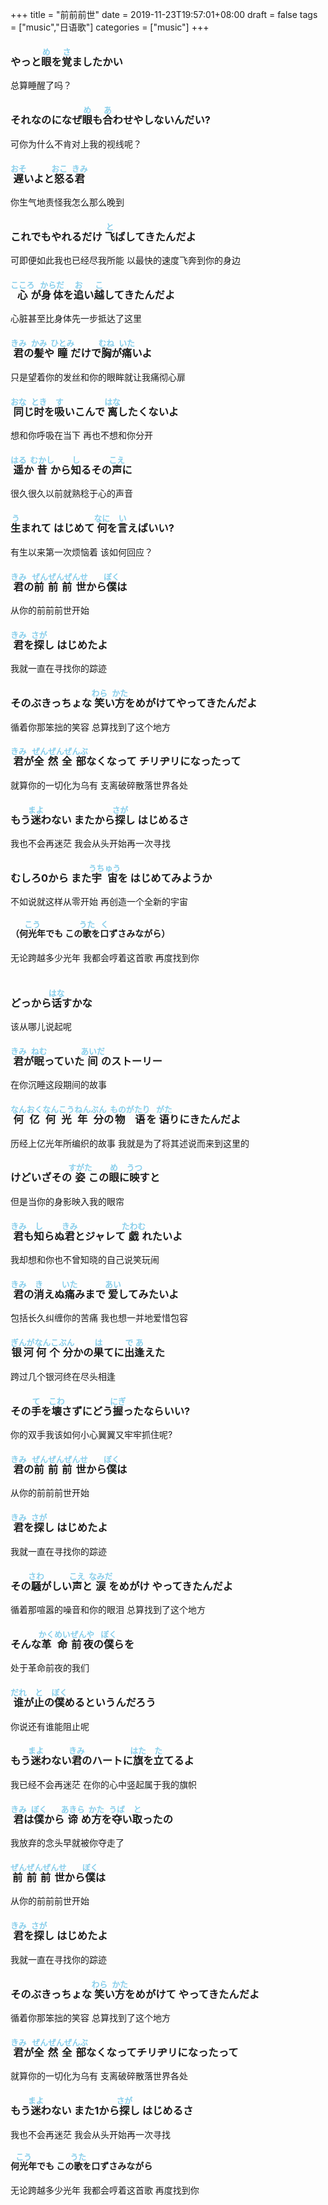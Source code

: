 +++
title = "前前前世"
date = 2019-11-23T19:57:01+08:00
draft = false
tags =  ["music","日语歌"]
categories = ["music"]
+++
### やっと<ruby>眼<rt style="font-size:0.8rem;color: #87CEEB">め</rt></ruby>を<ruby>覚<rt style="font-size:0.8rem;color: #87CEEB">さ</rt></ruby>ましたかい　

总算睡醒了吗？
### それなのになぜ<ruby>眼<rt style="font-size:0.8rem;color: #87CEEB">め</rt></ruby>も<ruby>合<rt style="font-size:0.8rem;color: #87CEEB">あ</rt></ruby>わせやしないんだい?
可你为什么不肯对上我的视线呢？
### <ruby>遅<rt style="font-size:0.8rem;color: #87CEEB">おそ</rt></ruby>いよと<ruby>怒<rt style="font-size:0.8rem;color: #87CEEB">おこ</rt></ruby>る<ruby>君<rt style="font-size:0.8rem;color: #87CEEB">きみ</rt></ruby>
你生气地责怪我怎么那么晚到
### これでもやれるだけ <ruby>飞<rt style="font-size:0.8rem;color: #87CEEB">と</rt></ruby>ばしてきたんだよ
可即便如此我也已经尽我所能 以最快的速度飞奔到你的身边
### <ruby>心<rt style="font-size:0.8rem;color: #87CEEB">こころ</rt></ruby>が<ruby>身体<rt style="font-size:0.8rem;color: #87CEEB">からだ</rt></ruby>を<ruby>追<rt style="font-size:0.8rem;color: #87CEEB">お</rt></ruby>い<ruby>越<rt style="font-size:0.8rem;color: #87CEEB">こ</rt></ruby>してきたんだよ
心脏甚至比身体先一步抵达了这里
### <ruby>君<rt style="font-size:0.8rem;color: #87CEEB">きみ</rt></ruby>の<ruby>髪<rt style="font-size:0.8rem;color: #87CEEB">かみ</rt></ruby>や<ruby>瞳<rt style="font-size:0.8rem;color: #87CEEB">ひとみ</rt></ruby>だけで<ruby>胸<rt style="font-size:0.8rem;color: #87CEEB">むね</rt></ruby>が<ruby>痛<rt style="font-size:0.8rem;color: #87CEEB">いた</rt></ruby>いよ
只是望着你的发丝和你的眼眸就让我痛彻心扉
### <ruby>同<rt style="font-size:0.8rem;color: #87CEEB">おな</rt></ruby>じ<ruby>时<rt style="font-size:0.8rem;color: #87CEEB">とき</rt></ruby>を<ruby>吸<rt style="font-size:0.8rem;color: #87CEEB">す</rt></ruby>いこんで <ruby>离<rt style="font-size:0.8rem;color: #87CEEB">はな</rt></ruby>したくないよ
想和你呼吸在当下 再也不想和你分开
### <ruby>遥<rt style="font-size:0.8rem;color: #87CEEB">はる</rt></ruby>か<ruby>昔<rt style="font-size:0.8rem;color: #87CEEB">むかし</rt></ruby>から<ruby>知<rt style="font-size:0.8rem;color: #87CEEB">し</rt></ruby>るその<ruby>声<rt style="font-size:0.8rem;color: #87CEEB">こえ</rt></ruby>に
很久很久以前就熟稔于心的声音
### <ruby>生<rt style="font-size:0.8rem;color: #87CEEB">う</rt></ruby>まれて はじめて <ruby>何<rt style="font-size:0.8rem;color: #87CEEB">なに</rt></ruby>を<ruby>言<rt style="font-size:0.8rem;color: #87CEEB">い</rt></ruby>えばいい?
有生以来第一次烦恼着 该如何回应？
### <ruby>君<rt style="font-size:0.8rem;color: #87CEEB">きみ</rt></ruby>の<ruby>前前前世<rt style="font-size:0.8rem;color: #87CEEB">ぜんぜんぜんせ</rt></ruby>から<ruby>僕<rt style="font-size:0.8rem;color: #87CEEB">ぼく</rt></ruby>は
从你的前前前世开始
### <ruby>君<rt style="font-size:0.8rem;color: #87CEEB">きみ</rt></ruby>を<ruby>探<rt style="font-size:0.8rem;color: #87CEEB">さが</rt></ruby>し はじめたよ
 我就一直在寻找你的踪迹
### そのぶきっちょな <ruby>笑<rt style="font-size:0.8rem;color: #87CEEB">わら</rt></ruby>い<ruby>方<rt style="font-size:0.8rem;color: #87CEEB">かた</rt></ruby>をめがけてやってきたんだよ
循着你那笨拙的笑容 总算找到了这个地方
### <ruby>君<rt style="font-size:0.8rem;color: #87CEEB">きみ</rt></ruby>が<ruby>全然全部<rt style="font-size:0.8rem;color: #87CEEB">ぜんぜんぜんぶ</rt></ruby>なくなって チリヂリになったって
就算你的一切化为乌有 支离破碎散落世界各处

### もう<ruby>迷<rt style="font-size:0.8rem;color: #87CEEB">まよ</rt></ruby>わない またから<ruby>探<rt style="font-size:0.8rem;color: #87CEEB">さが</rt></ruby>し はじめるさ
我也不会再迷茫 我会从头开始再一次寻找
### むしろ0から また<ruby>宇宙<rt style="font-size:0.8rem;color: #87CEEB">うちゅう</rt></ruby>を はじめてみようか
不如说就这样从零开始 再创造一个全新的宇宙

#### （何<ruby>光<rt style="font-size:0.8rem;color: #87CEEB">こう</rt></ruby>年でも この<ruby>歌<rt style="font-size:0.8rem;color: #87CEEB">うた</rt></ruby>を<ruby>口<rt style="font-size:0.8rem;color: #87CEEB">く</rt></ruby>ずさみながら）
无论跨越多少光年 我都会哼着这首歌 再度找到你
<br>
<br>

### どっから<ruby>话<rt style="font-size:0.8rem;color: #87CEEB">はな</rt></ruby>すかな
该从哪儿说起呢 
### <ruby>君<rt style="font-size:0.8rem;color: #87CEEB">きみ</rt></ruby>が<ruby>眠<rt style="font-size:0.8rem;color: #87CEEB">ねむ</rt></ruby>っていた<ruby>间<rt style="font-size:0.8rem;color: #87CEEB">あいだ</rt></ruby>のストーリー
在你沉睡这段期间的故事
### <ruby>何亿<rt style="font-size:0.8rem;color: #87CEEB">なんおく </rt></ruby><ruby>何光年<rt style="font-size:0.8rem;color: #87CEEB">なんこうねん</rt></ruby><ruby>分<rt style="font-size:0.8rem;color: #87CEEB">ぶん</rt></ruby>の<ruby>物语<rt style="font-size:0.8rem;color: #87CEEB">ものがたり</rt></ruby>を <ruby>语<rt style="font-size:0.8rem;color: #87CEEB">がた</rt></ruby>りにきたんだよ
历经上亿光年所编织的故事 我就是为了将其述说而来到这里的
### けどいざその<ruby>姿<rt style="font-size:0.8rem;color: #87CEEB">すがた</rt></ruby>この<ruby>眼<rt style="font-size:0.8rem;color: #87CEEB">め</rt></ruby>に<ruby>映<rt style="font-size:0.8rem;color: #87CEEB">うつ</rt></ruby>すと
但是当你的身影映入我的眼帘
### <ruby>君<rt style="font-size:0.8rem;color: #87CEEB">きみ</rt></ruby>も<ruby>知<rt style="font-size:0.8rem;color: #87CEEB">し</rt></ruby>らぬ<ruby>君<rt style="font-size:0.8rem;color: #87CEEB">きみ</rt></ruby>とジャレて<ruby>戯<rt style="font-size:0.8rem;color: #87CEEB">たわむ</rt></ruby>れたいよ
我却想和你也不曾知晓的自己说笑玩闹
### <ruby>君<rt style="font-size:0.8rem;color: #87CEEB">きみ</rt></ruby>の<ruby>消<rt style="font-size:0.8rem;color: #87CEEB">き</rt></ruby>えぬ<ruby>痛<rt style="font-size:0.8rem;color: #87CEEB">いた</rt></ruby>みまで <ruby>爱<rt style="font-size:0.8rem;color: #87CEEB">あい</rt></ruby>してみたいよ
包括长久纠缠你的苦痛 我也想一并地爱惜包容
### <ruby>银河<rt style="font-size:0.8rem;color: #87CEEB">ぎんが</rt></ruby><ruby>何个分<rt style="font-size:0.8rem;color: #87CEEB">なんこぶん</rt></ruby>かの<ruby>果<rt style="font-size:0.8rem;color: #87CEEB">は</rt></ruby>てに<ruby>出逢<rt style="font-size:0.8rem;color: #87CEEB">であ</rt></ruby>えた 
跨过几个银河终在尽头相逢
### その<ruby>手<rt style="font-size:0.8rem;color: #87CEEB">て</rt></ruby>を<ruby>壊<rt style="font-size:0.8rem;color: #87CEEB">こわ</rt></ruby>さずにどう<ruby>握<rt style="font-size:0.8rem;color: #87CEEB">にぎ</rt></ruby>ったならいい?
你的双手我该如何小心翼翼又牢牢抓住呢?
### <ruby>君<rt style="font-size:0.8rem;color: #87CEEB">きみ</rt></ruby>の<ruby>前前前世<rt style="font-size:0.8rem;color: #87CEEB">ぜんぜんぜんせ</rt></ruby>から<ruby>僕<rt style="font-size:0.8rem;color: #87CEEB">ぼく</rt></ruby>は
从你的前前前世开始 
### <ruby>君<rt style="font-size:0.8rem;color: #87CEEB">きみ</rt></ruby>を<ruby>探<rt style="font-size:0.8rem;color: #87CEEB">さが</rt></ruby>し はじめたよ
我就一直在寻找你的踪迹
### その<ruby>騒<rt style="font-size:0.8rem;color: #87CEEB">さわ</rt></ruby>がしい<ruby>声<rt style="font-size:0.8rem;color: #87CEEB">こえ</rt></ruby>と<ruby>涙<rt style="font-size:0.8rem;color: #87CEEB">なみだ</rt></ruby>をめがけ やってきたんだよ
循着那喧嚣的噪音和你的眼泪 总算找到了这个地方
### そんな<ruby>革命<rt style="font-size:0.8rem;color: #87CEEB">かくめい</rt></ruby><ruby>前夜<rt style="font-size:0.8rem;color: #87CEEB">ぜんや</rt></ruby>の<ruby>僕<rt style="font-size:0.8rem;color: #87CEEB">ぼく</rt></ruby>らを
处于革命前夜的我们
### <ruby>谁<rt style="font-size:0.8rem;color: #87CEEB">だれ</rt></ruby>が<ruby>止<rt style="font-size:0.8rem;color: #87CEEB">と</rt></ruby>の<ruby>僕<rt style="font-size:0.8rem;color: #87CEEB">ぼく</rt></ruby>めるというんだろう
你说还有谁能阻止呢
### もう<ruby>迷<rt style="font-size:0.8rem;color: #87CEEB">まよ</rt></ruby>わない<ruby>君<rt style="font-size:0.8rem;color: #87CEEB">きみ</rt></ruby>のハートに<ruby>旗<rt style="font-size:0.8rem;color: #87CEEB">はた</rt></ruby>を<ruby>立<rt style="font-size:0.8rem;color: #87CEEB">た</rt></ruby>てるよ
我已经不会再迷茫 在你的心中竖起属于我的旗帜
### <ruby>君<rt style="font-size:0.8rem;color: #87CEEB">きみ</rt></ruby>は<ruby>僕<rt style="font-size:0.8rem;color: #87CEEB">ぼく</rt></ruby>から<ruby>谛<rt style="font-size:0.8rem;color: #87CEEB">あきら</rt></ruby>め<ruby>方<rt style="font-size:0.8rem;color: #87CEEB">かた</rt></ruby>を<ruby>夺<rt style="font-size:0.8rem;color: #87CEEB">うば</rt></ruby>い<ruby>取<rt style="font-size:0.8rem;color: #87CEEB">と</rt></ruby>ったの
我放弃的念头早就被你夺走了
### <ruby>前前前世<rt style="font-size:0.8rem;color: #87CEEB">ぜんぜんぜんせ</rt></ruby>から<ruby>僕<rt style="font-size:0.8rem;color: #87CEEB">ぼく</rt></ruby>は
从你的前前前世开始
### <ruby>君<rt style="font-size:0.8rem;color: #87CEEB">きみ</rt></ruby>を<ruby>探<rt style="font-size:0.8rem;color: #87CEEB">さが</rt></ruby>し はじめたよ
 我就一直在寻找你的踪迹
### そのぶきっちょな <ruby>笑<rt style="font-size:0.8rem;color: #87CEEB">わら</rt></ruby>い<ruby>方<rt style="font-size:0.8rem;color: #87CEEB">かた</rt></ruby>をめがけて やってきたんだよ
循着你那笨拙的笑容 总算找到了这个地方

### <ruby>君<rt style="font-size:0.8rem;color: #87CEEB">きみ</rt></ruby>が<ruby>全然全部<rt style="font-size:0.8rem;color: #87CEEB">ぜんぜんぜんぶ</rt></ruby>なくなってチリヂリになったって
就算你的一切化为乌有 支离破碎散落世界各处

### もう<ruby>迷<rt style="font-size:0.8rem;color: #87CEEB">まよ</rt></ruby>わない また1から<ruby>探<rt style="font-size:0.8rem;color: #87CEEB">さが</rt></ruby>し はじめるさ
我也不会再迷茫 我会从头开始再一次寻找
#### 何<ruby>光<rt style="font-size:0.8rem;color: #87CEEB">こう</rt></ruby>年でも この<ruby>歌<rt style="font-size:0.8rem;color: #87CEEB">うた</rt></ruby>を口ずさみながら
无论跨越多少光年 我都会哼着这首歌 再度找到你